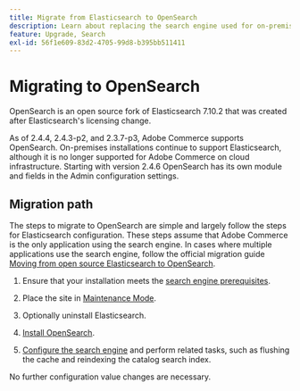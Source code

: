 ```yaml
---
title: Migrate from Elasticsearch to OpenSearch
description: Learn about replacing the search engine used for on-premises installations of Adobe Commerce.
feature: Upgrade, Search
exl-id: 56f1e609-83d2-4705-99d8-b395bb511411
---
```

# Migrating to OpenSearch

OpenSearch is an open source fork of Elasticsearch 7.10.2 that was created after Elasticsearch's licensing change.

As of 2.4.4, 2.4.3-p2, and 2.3.7-p3, Adobe Commerce supports OpenSearch. On-premises installations continue to support Elasticsearch, although it is no longer supported for Adobe Commerce on cloud infrastructure. Starting with version 2.4.6 OpenSearch has its own module and fields in the Admin configuration settings.

## Migration path

The steps to migrate to OpenSearch are simple and largely follow the steps for Elasticsearch configuration. These steps assume that Adobe Commerce is the only application using the search engine. In cases where multiple applications use the search engine, follow the official migration guide [Moving from open source Elasticsearch to OpenSearch](https://opensearch.org/blog/moving-from-opensource-elasticsearch-to-opensearch/).

1. Ensure that your installation meets the [search engine prerequisites](../../installation/prerequisites/search-engine/overview.md).

1. Place the site in [Maintenance Mode](../../installation/tutorials/maintenance-mode.md).

1. Optionally uninstall Elasticsearch.

1. [Install OpenSearch](https://opensearch.org/docs/latest/opensearch/install/important-settings/).

1. [Configure the search engine](../../configuration/search/configure-search-engine.md) and perform related tasks, such as flushing the cache and reindexing the catalog search index.

No further configuration value changes are necessary.
